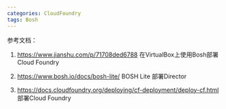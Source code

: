 ```yaml
---
categories: CloudFoundry
tags: Bosh
---
```


参考文档：

1. https://www.jianshu.com/p/71708ded6788   在VirtualBox上使用Bosh部署Cloud Foundry

2. https://www.bosh.io/docs/bosh-lite/   BOSH Lite 部署Director

3. https://docs.cloudfoundry.org/deploying/cf-deployment/deploy-cf.html 部署Cloud Foundry

